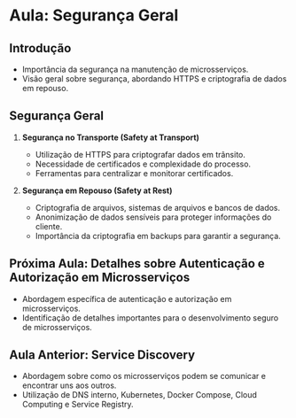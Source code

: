 # Aula: Segurança Geral

## Introdução
- Importância da segurança na manutenção de microsserviços.
- Visão geral sobre segurança, abordando HTTPS e criptografia de dados em repouso.

## Segurança Geral
1. **Segurança no Transporte (Safety at Transport)**
   - Utilização de HTTPS para criptografar dados em trânsito.
   - Necessidade de certificados e complexidade do processo.
   - Ferramentas para centralizar e monitorar certificados.

2. **Segurança em Repouso (Safety at Rest)**
   - Criptografia de arquivos, sistemas de arquivos e bancos de dados.
   - Anonimização de dados sensíveis para proteger informações do cliente.
   - Importância da criptografia em backups para garantir a segurança.

## Próxima Aula: Detalhes sobre Autenticação e Autorização em Microsserviços
- Abordagem específica de autenticação e autorização em microsserviços.
- Identificação de detalhes importantes para o desenvolvimento seguro de microsserviços.

## Aula Anterior: Service Discovery
- Abordagem sobre como os microsserviços podem se comunicar e encontrar uns aos outros.
- Utilização de DNS interno, Kubernetes, Docker Compose, Cloud Computing e Service Registry.

